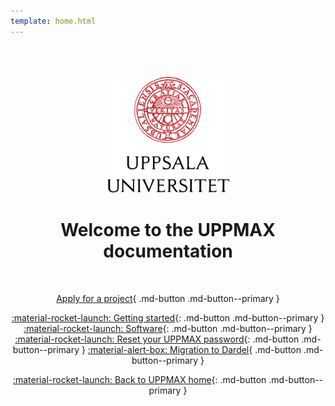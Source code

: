 ```yaml
---
template: home.html
---
```


<center>

<br/><br/>

<img src="assets/UU_logo_color.svg" alt="drawing" width="200"/>

<br/>


# Welcome to the UPPMAX documentation


<br/>

[Apply for a project](getting_started/project_apply.md){ .md-button .md-button--primary }

[:material-rocket-launch: Getting started](getting_started/get_started.md){: .md-button .md-button--primary }
[:material-rocket-launch: Software](software/overview.md){: .md-button .md-button--primary }
[:material-rocket-launch: Reset your UPPMAX password](getting_started/reset_uppmax_password.md){: .md-button .md-button--primary }
[:material-alert-box: Migration to Dardel](cluster_guides/dardel_migration.md){ .md-button .md-button--primary }

[:material-rocket-launch: Back to UPPMAX home](https://www.uu.se/en/centre/uppmax){: .md-button .md-button--primary }

<br/><br/>


</center>

